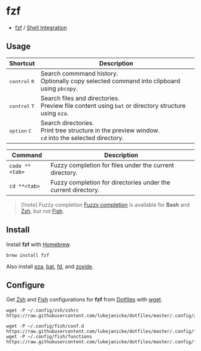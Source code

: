 # fzf

- [fzf](https://junegunn.github.io/fzf/) / [Shell Integration](https://junegunn.github.io/fzf/shell-integration/)

## Usage

| Shortcut                        | Description                                                                                             |
| ------------------------------- | ------------------------------------------------------------------------------------------------------- |
| <kbd>control</kbd> <kbd>R</kbd> | Search commmand history.<br>Optionally copy selected command into clipboard using `pbcopy`.             |
| <kbd>control</kbd> <kbd>T</kbd> | Search files and directories.<br>Preview file content using `bat` or directory structure using `eza`.   |
| <kbd>option</kbd> <kbd>C</kbd>  | Search directories.<br>Print tree structure in the preview window.<br>`cd` into the selected directory. |

| Command        | Description                                                   |
| -------------- | ------------------------------------------------------------- |
| `code **<tab>` | Fuzzy completion for files under the current directory.       |
| `cd **<tab>`   | Fuzzy completion for directories under the current directory. |

> [!note] Fuzzy completion
> [Fuzzy completion](https://junegunn.github.io/fzf/shell-integration/#fuzzy-completion-for-bash-and-zsh) is available for **Bash** and [Zsh](Zsh.md), but not [Fish](Fish.md).

## Install

Install **fzf** with [Homebrew](Homebrew.md).

```shell
brew install fzf
```

Also install [eza](eza.md), [bat](bat.md), [fd](fd.md), and [zoxide](zoxide.md).
## Configure

Get [Zsh](Zsh.md) and [Fish](Fish.md) configurations for **fzf** from [Dotfiles](Dotfiles.md) with [wget](wget.md).

```shell
wget -P ~/.config/zsh/zshrc https://raw.githubusercontent.com/lukejanicke/dotfiles/master/.config/zsh/zshrc/fzf.zsh
```

```shell
wget -P ~/.config/fish/conf.d https://raw.githubusercontent.com/lukejanicke/dotfiles/master/.config/fish/conf.d/fzf.fish
wget -P ~/.config/fish/functions https://raw.githubusercontent.com/lukejanicke/dotfiles/master/.config/fish/functions/fzf.fish
```
